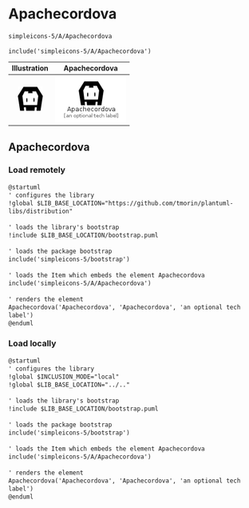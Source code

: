 # Apachecordova


```text
simpleicons-5/A/Apachecordova
```

```text
include('simpleicons-5/A/Apachecordova')
```



| Illustration | Apachecordova |
| :---: | :---: |
| ![illustration for Illustration](../../simpleicons-5/A/Apachecordova.png) | ![illustration for Apachecordova](../../simpleicons-5/A/Apachecordova.Local.png) |




## Apachecordova

### Load remotely
```plantuml
@startuml
' configures the library
!global $LIB_BASE_LOCATION="https://github.com/tmorin/plantuml-libs/distribution"

' loads the library's bootstrap
!include $LIB_BASE_LOCATION/bootstrap.puml

' loads the package bootstrap
include('simpleicons-5/bootstrap')

' loads the Item which embeds the element Apachecordova
include('simpleicons-5/A/Apachecordova')

' renders the element
Apachecordova('Apachecordova', 'Apachecordova', 'an optional tech label')
@enduml
```

### Load locally
```plantuml
@startuml
' configures the library
!global $INCLUSION_MODE="local"
!global $LIB_BASE_LOCATION="../.."

' loads the library's bootstrap
!include $LIB_BASE_LOCATION/bootstrap.puml

' loads the package bootstrap
include('simpleicons-5/bootstrap')

' loads the Item which embeds the element Apachecordova
include('simpleicons-5/A/Apachecordova')

' renders the element
Apachecordova('Apachecordova', 'Apachecordova', 'an optional tech label')
@enduml
```

